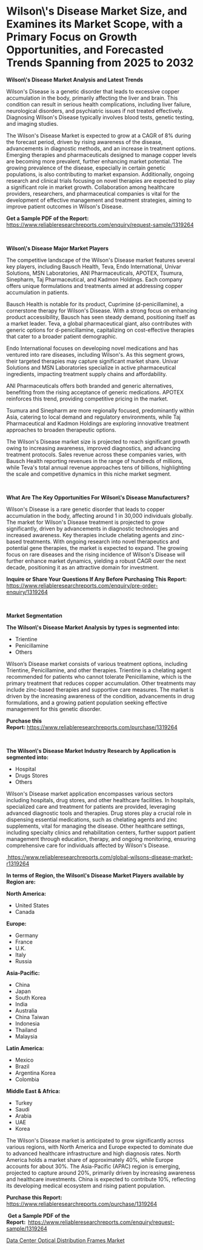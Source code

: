 <p><h1>Wilson\'s Disease Market Size, and Examines its Market Scope, with a Primary Focus on Growth Opportunities, and Forecasted Trends Spanning from 2025 to 2032</h1></p><p><strong>Wilson\'s Disease Market Analysis and Latest Trends</strong></p>
<p><p>Wilson's Disease is a genetic disorder that leads to excessive copper accumulation in the body, primarily affecting the liver and brain. This condition can result in serious health complications, including liver failure, neurological disorders, and psychiatric issues if not treated effectively. Diagnosing Wilson's Disease typically involves blood tests, genetic testing, and imaging studies.</p><p>The Wilson's Disease Market is expected to grow at a CAGR of 8% during the forecast period, driven by rising awareness of the disease, advancements in diagnostic methods, and an increase in treatment options. Emerging therapies and pharmaceuticals designed to manage copper levels are becoming more prevalent, further enhancing market potential. The growing prevalence of the disease, especially in certain genetic populations, is also contributing to market expansion. Additionally, ongoing research and clinical trials focusing on novel therapies are expected to play a significant role in market growth. Collaboration among healthcare providers, researchers, and pharmaceutical companies is vital for the development of effective management and treatment strategies, aiming to improve patient outcomes in Wilson's Disease.</p></p>
<p><strong>Get a Sample PDF of the Report:&nbsp;</strong> <a href="https://www.reliableresearchreports.com/enquiry/request-sample/1319264?utm_campaign=3012&utm_medium=2&utm_source=Github&utm_content=ia&utm_term=29032025&utm_id=wilsons-disease">https://www.reliableresearchreports.com/enquiry/request-sample/1319264</a></p>
<p>&nbsp;</p>
<p><strong>Wilson\'s Disease Major Market Players</strong></p>
<p><p>The competitive landscape of the Wilson's Disease market features several key players, including Bausch Health, Teva, Endo International, Univar Solutions, MSN Laboratories, ANI Pharmaceuticals, APOTEX, Tsumura, Sinepharm, Taj Pharmaceutical, and Kadmon Holdings. Each company offers unique formulations and treatments aimed at addressing copper accumulation in patients.</p><p>Bausch Health is notable for its product, Cuprimine (d-penicillamine), a cornerstone therapy for Wilson's Disease. With a strong focus on enhancing product accessibility, Bausch has seen steady demand, positioning itself as a market leader. Teva, a global pharmaceutical giant, also contributes with generic options for d-penicillamine, capitalizing on cost-effective therapies that cater to a broader patient demographic.</p><p>Endo International focuses on developing novel medications and has ventured into rare diseases, including Wilson's. As this segment grows, their targeted therapies may capture significant market share. Univar Solutions and MSN Laboratories specialize in active pharmaceutical ingredients, impacting treatment supply chains and affordability.</p><p>ANI Pharmaceuticals offers both branded and generic alternatives, benefiting from the rising acceptance of generic medications. APOTEX reinforces this trend, providing competitive pricing in the market.</p><p>Tsumura and Sinepharm are more regionally focused, predominantly within Asia, catering to local demand and regulatory environments, while Taj Pharmaceutical and Kadmon Holdings are exploring innovative treatment approaches to broaden therapeutic options.</p><p>The Wilson's Disease market size is projected to reach significant growth owing to increasing awareness, improved diagnostics, and advancing treatment protocols. Sales revenue across these companies varies, with Bausch Health reporting revenues in the range of hundreds of millions, while Teva's total annual revenue approaches tens of billions, highlighting the scale and competitive dynamics in this niche market segment.</p></p>
<p>&nbsp;</p>
<p><strong>What Are The Key Opportunities For Wilson\'s Disease Manufacturers?</strong></p>
<p><p>Wilson's Disease is a rare genetic disorder that leads to copper accumulation in the body, affecting around 1 in 30,000 individuals globally. The market for Wilson's Disease treatment is projected to grow significantly, driven by advancements in diagnostic technologies and increased awareness. Key therapies include chelating agents and zinc-based treatments. With ongoing research into novel therapeutics and potential gene therapies, the market is expected to expand. The growing focus on rare diseases and the rising incidence of Wilson's Disease will further enhance market dynamics, yielding a robust CAGR over the next decade, positioning it as an attractive domain for investment.</p></p>
<p><strong>Inquire or Share Your Questions If Any Before Purchasing This Report:</strong> <a href="https://www.reliableresearchreports.com/enquiry/pre-order-enquiry/1319264?utm_campaign=3012&utm_medium=2&utm_source=Github&utm_content=ia&utm_term=29032025&utm_id=wilsons-disease">https://www.reliableresearchreports.com/enquiry/pre-order-enquiry/1319264</a></p>
<p>&nbsp;</p>
<p><strong>Market Segmentation</strong></p>
<p><strong>The Wilson\'s Disease Market Analysis by types is segmented into:</strong></p>
<p><ul><li>Trientine</li><li>Penicillamine</li><li>Others</li></ul></p>
<p><p>Wilson’s Disease market consists of various treatment options, including Trientine, Penicillamine, and other therapies. Trientine is a chelating agent recommended for patients who cannot tolerate Penicillamine, which is the primary treatment that reduces copper accumulation. Other treatments may include zinc-based therapies and supportive care measures. The market is driven by the increasing awareness of the condition, advancements in drug formulations, and a growing patient population seeking effective management for this genetic disorder.</p></p>
<p><strong>Purchase this Report:&nbsp;</strong><a href="https://www.reliableresearchreports.com/purchase/1319264?utm_campaign=3012&utm_medium=2&utm_source=Github&utm_content=ia&utm_term=29032025&utm_id=wilsons-disease">https://www.reliableresearchreports.com/purchase/1319264</a></p>
<p>&nbsp;</p>
<p><strong>The Wilson\'s Disease Market Industry Research by Application is segmented into:</strong></p>
<p><ul><li>Hospital</li><li>Drugs Stores</li><li>Others</li></ul></p>
<p><p>Wilson's Disease market application encompasses various sectors including hospitals, drug stores, and other healthcare facilities. In hospitals, specialized care and treatment for patients are provided, leveraging advanced diagnostic tools and therapies. Drug stores play a crucial role in dispensing essential medications, such as chelating agents and zinc supplements, vital for managing the disease. Other healthcare settings, including specialty clinics and rehabilitation centers, further support patient management through education, therapy, and ongoing monitoring, ensuring comprehensive care for individuals affected by Wilson's Disease.</p></p>
<p><a href="https://www.reliableresearchreports.com/global-wilsons-disease-market-r1319264?utm_campaign=3012&utm_medium=2&utm_source=Github&utm_content=ia&utm_term=29032025&utm_id=wilsons-disease">&nbsp;https://www.reliableresearchreports.com/global-wilsons-disease-market-r1319264</a></p>
<p><strong>In terms of Region, the Wilson\'s Disease Market Players available by Region are:</strong></p>
<p>
    <p> <strong> North America: </strong>
        <ul>
            <li>United States</li>
            <li>Canada</li>
        </ul>
        </p> 
    <p> <strong> Europe: </strong>
        <ul>
            <li>Germany</li>
            <li>France</li>
            <li>U.K.</li>
            <li>Italy</li>
            <li>Russia</li>
        </ul>
        </p> 
    <p> <strong> Asia-Pacific: </strong>
        <ul>
            <li>China</li>
            <li>Japan</li>
            <li>South Korea</li>
            <li>India</li>
            <li>Australia</li>
            <li>China Taiwan</li>
            <li>Indonesia</li>
            <li>Thailand</li>
            <li>Malaysia</li>
        </ul>
        </p> 
    <p> <strong> Latin America: </strong>
        <ul>
            <li>Mexico</li>
            <li>Brazil</li>
            <li>Argentina Korea</li>
            <li>Colombia</li>
        </ul>
        </p> 
    <p> <strong> Middle East & Africa: </strong>
        <ul>
            <li>Turkey</li>
            <li>Saudi</li>
            <li>Arabia</li>
            <li>UAE</li>
            <li>Korea</li>
        </ul>
    </p>
    </p>
<p><p>The Wilson's Disease market is anticipated to grow significantly across various regions, with North America and Europe expected to dominate due to advanced healthcare infrastructure and high diagnosis rates. North America holds a market share of approximately 40%, while Europe accounts for about 30%. The Asia-Pacific (APAC) region is emerging, projected to capture around 20%, primarily driven by increasing awareness and healthcare investments. China is expected to contribute 10%, reflecting its developing medical ecosystem and rising patient population.</p></p>
<p><strong>Purchase this Report: </strong><a href="https://www.reliableresearchreports.com/purchase/1319264?utm_campaign=3012&utm_medium=2&utm_source=Github&utm_content=ia&utm_term=29032025&utm_id=wilsons-disease">https://www.reliableresearchreports.com/purchase/1319264</a></p>
<p>&nbsp;<strong>Get a Sample PDF of the Report:&nbsp;&nbsp;</strong><a href="https://www.reliableresearchreports.com/enquiry/request-sample/1319264?utm_campaign=3012&utm_medium=2&utm_source=Github&utm_content=ia&utm_term=29032025&utm_id=wilsons-disease">https://www.reliableresearchreports.com/enquiry/request-sample/1319264</a></p>
<p><strong></strong></p>
<p><p><a href="https://github.com/beroxiluwaya/Market-Research-Report-List-1/blob/main/data-center-optical-distribution-frames-market.md?utm_campaign=3012&utm_medium=2&utm_source=Github&utm_content=ia&utm_term=29032025&utm_id=wilsons-disease">Data Center Optical Distribution Frames Market</a></p></p>